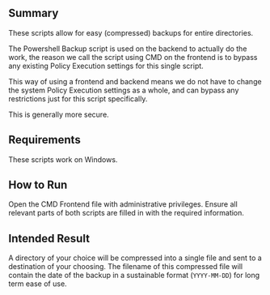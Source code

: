 ## Summary
These scripts allow for easy (compressed) backups for entire directories. 

The Powershell Backup script is used on the backend to actually do the work, the reason we call the script using CMD on the frontend is to bypass any existing Policy Execution settings for this single script.

This way of using a frontend and backend means we do not have to change the system Policy Execution settings as a whole, and can bypass any restrictions just for this script specifically.

This is generally more secure.

## Requirements
These scripts work on Windows.

## How to Run
Open the CMD Frontend file with administrative privileges. Ensure all relevant parts of both scripts are filled in with the required information. 

## Intended Result
A directory of your choice will be compressed into a single file and sent to a destination of your choosing. The filename of this compressed file will contain the date of the backup in a sustainable format (`YYYY-MM-DD`) for long term ease of use.

